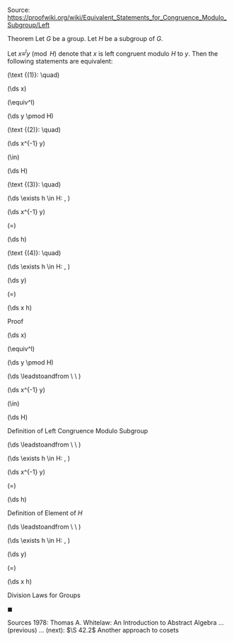 # 

Source: https://proofwiki.org/wiki/Equivalent_Statements_for_Congruence_Modulo_Subgroup/Left

Theorem
Let $G$ be a group.
Let $H$ be a subgroup of $G$.

Let $x \equiv^l y \pmod H$ denote that $x$ is left congruent modulo $H$ to $y$.
Then the following statements are equivalent:




\(\text {(1)}: \quad\)









\(\ds x\)

\(\equiv^l\)







\(\ds y \pmod H\)










\(\text {(2)}: \quad\)









\(\ds x^{-1} y\)

\(\in\)







\(\ds H\)










\(\text {(3)}: \quad\)





\(\ds \exists h \in H: \, \)



\(\ds x^{-1} y\)

\(=\)







\(\ds h\)










\(\text {(4)}: \quad\)





\(\ds \exists h \in H: \, \)



\(\ds y\)

\(=\)







\(\ds x h\)











Proof













\(\ds x\)

\(\equiv^l\)







\(\ds y \pmod H\)














\(\ds \leadstoandfrom \ \ \)





\(\ds x^{-1} y\)

\(\in\)







\(\ds H\)





Definition of Left Congruence Modulo Subgroup








\(\ds \leadstoandfrom \ \ \)

\(\ds \exists h \in H: \, \)



\(\ds x^{-1} y\)

\(=\)







\(\ds h\)





Definition of Element of $H$








\(\ds \leadstoandfrom \ \ \)

\(\ds \exists h \in H: \, \)



\(\ds y\)

\(=\)







\(\ds x h\)





Division Laws for Groups



$\blacksquare$


Sources
1978: Thomas A. Whitelaw: An Introduction to Abstract Algebra ... (previous) ... (next): $\S 42.2$ Another approach to cosets




